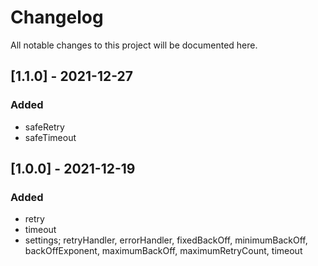 # Changelog
All notable changes to this project will be documented here.

## [1.1.0] - 2021-12-27
### Added
- safeRetry
- safeTimeout

## [1.0.0] - 2021-12-19
### Added
- retry
- timeout
- settings; retryHandler, errorHandler, fixedBackOff, minimumBackOff, backOffExponent, maximumBackOff, maximumRetryCount, timeout